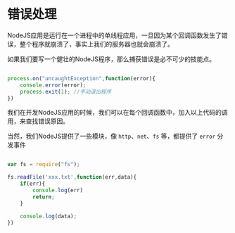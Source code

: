 # 错误处理

NodeJS应用是运行在一个进程中的单线程应用，一旦因为某个回调函数发生了错误，整个程序就崩溃了，事实上我们的服务器也就会崩溃了。

如果我们要写一个健壮的NodeJS程序，那么捕获错误是必不可少的技能点。

```javascript

process.on("uncaughtException",function(error){
	console.error(error);
	process.exit(1); //手动退出程序
})

```
我们在开发NodeJS应用的时候，我们可以在每个回调函数中，加入以上代码的调用，来查找错误原因。

当然，我们NodeJS提供了一些模块，像 `http`、`net`、`fs` 等，都提供了 `error` 分发事件

```javascript

var fs = require("fs");

fs.readFile('xxx.txt',function(err,data){
	if(err){
		console.log(err)
		return;
	}

	console.log(data);
})

```